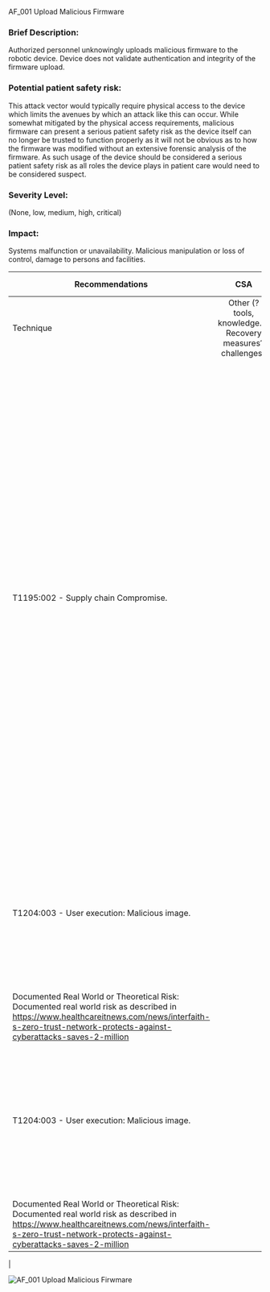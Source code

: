 AF_001 Upload Malicious Firmware

<h3>Brief Description:</h3> Authorized personnel unknowingly uploads malicious firmware to the robotic device. Device does not validate authentication and integrity of the firmware upload.

<h3> Potential patient safety risk:</h3> This attack vector would typically require physical access to the device which limits the avenues by which an attack like this can occur.  While somewhat mitigated by the physical access requirements, malicious firmware can present a serious patient safety risk as the device itself can no longer be trusted to function properly as it will not be obvious as to how the firmware was modified without an extensive forensic analysis of the firmware.  As such usage of the device should be considered a serious patient safety risk as all roles the device plays in patient care would need to be considered suspect. 
<h3> Severity Level:</h3> (None, low, medium, high, critical) 
<h3>Impact:</h3> Systems malfunction or unavailability. Malicious manipulation or loss of control, damage to persons and facilities. 






| Recommendations                                                                                                                                                                                            |                             CSA                            |                                                                                                                                                                                                                                                                                                                                                                                                                                                                                                                                                                                                                                                                                                                                                                                                                                                                                                          |                                             Mitre Att&ck                                            |                                                                                                                                                     |
|------------------------------------------------------------------------------------------------------------------------------------------------------------------------------------------------------------|:----------------------------------------------------------:|:--------------------------------------------------------------------------------------------------------------------------------------------------------------------------------------------------------------------------------------------------------------------------------------------------------------------------------------------------------------------------------------------------------------------------------------------------------------------------------------------------------------------------------------------------------------------------------------------------------------------------------------------------------------------------------------------------------------------------------------------------------------------------------------------------------------------------------------------------------------------------------------------------------:|:---------------------------------------------------------------------------------------------------:|:---------------------------------------------------------------------------------------------------------------------------------------------------:|
| Technique                                                                                                                                                                                                  | Other (? tools, knowledge…) Recovery measures? challenges? | Compensating Controls                                                                                                                                                                                                                                                                                                                                                                                                                                                                                                                                                                                                                                                                                                                                                                                                                                                                                    | Mitigation                                                                                          | Detection                                                                                                                                           |
| T1195:002 - Supply chain Compromise.                                                                                                                                                                       |                                                            | Physical access controls should be used to restrict access to the device wherever possible.  A known good copy of the manufacturer approved firmware should be kept in a secure location and the hash of the firmware computed and stored.  Prior to installing the firmware on any device the hash of the firmware should be recomputed and verified as correct. Where possible administrative interfaces should be configured to require authentication using non-default credentials.  DNS Sinkholes or other forms of traffic monitoring should be used to help identify any unusual communications initiated by malicious firmware                                                                                                                                                                                                                                                                  | M1015 - Update software. M1016 - Vulnerability scanning.                                            | DS0022 - File Metadata.                                                                                                                             |
| T1204:003 - User execution: Malicious image.                                                                                                                                                               |                                                            |                                                                                                                                                                                                                                                                                                                                                                                                                                                                                                                                                                                                                                                                                                                                                                                                                                                                                                          | M1047 - Audit.  M1045 - Code Signing. M1031 - Network prevention intrusion. M1017 - User Training.  | DS0015 - Application Log(1). DS0017 - Command. DS0007 - Image. Applies dependently on deployed architecture: DS0032 - Container. DS0030 - Instance. |
| Documented Real World or Theoretical Risk: Documented real world risk as described in https://www.healthcareitnews.com/news/interfaith-s-zero-trust-network-protects-against-cyberattacks-saves-2-million  |                                                            |                                                                                                                                                                                                                                                                                                                                                                                                                                                                                                                                                                                                                                                                                                                                                                                                                                                                                                          |                                                                                                     |                                                                                                                                                     |
| T1204:003 - User execution: Malicious image.                                                                                                                                                               |                                                            |                                                                                                                                                                                                                                                                                                                                                                                                                                                                                                                                                                                                                                                                                                                                                                                                                                                                                                          | M1047 - Audit.  M1045 - Code Signing. M1031 - Network prevention intrusion. M1017 - User Training.  | DS0015 - Application Log(1). DS0017 - Command. DS0007 - Image. Applies dependently on deployed architecture: DS0032 - Container. DS0030 - Instance. |
| Documented Real World or Theoretical Risk: Documented real world risk as described in https://www.healthcareitnews.com/news/interfaith-s-zero-trust-network-protects-against-cyberattacks-saves-2-million  |                                                            |                                                                                                                                                                                                                                                                                                                                                                                                                                                                                                                                                                                                                                                                                                                                                                                                                                                                                                          |                                                                                                     |                                                                                                                                                     |
|



 ![AF_001 Upload Malicious Firwmare](https://user-images.githubusercontent.com/10893218/189976428-d9f34219-b1b7-4b3e-8456-476a7a3da216.png)

